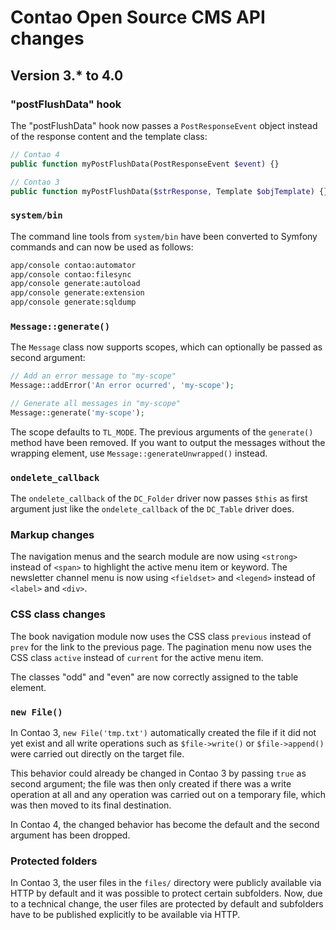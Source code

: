 Contao Open Source CMS API changes
==================================

Version 3.* to 4.0
------------------

### "postFlushData" hook

The "postFlushData" hook now passes a `PostResponseEvent` object instead of
the response content and the template class:

```php
// Contao 4
public function myPostFlushData(PostResponseEvent $event) {}

// Contao 3
public function myPostFlushData($strResponse, Template $objTemplate) {}
```


### `system/bin`

The command line tools from `system/bin` have been converted to Symfony
commands and can now be used as follows:

```bash
app/console contao:automator
app/console contao:filesync
app/console generate:autoload
app/console generate:extension
app/console generate:sqldump
```


### `Message::generate()`

The `Message` class now supports scopes, which can optionally be passed as
second argument:

```php
// Add an error message to "my-scope"
Message::addError('An error ocurred', 'my-scope');

// Generate all messages in "my-scope"
Message::generate('my-scope');
```

The scope defaults to `TL_MODE`. The previous arguments of the `generate()`
method have been removed. If you want to output the messages without the
wrapping element, use `Message::generateUnwrapped()` instead.


### `ondelete_callback`

The `ondelete_callback` of the `DC_Folder` driver now passes `$this` as first
argument just like the `ondelete_callback` of the `DC_Table` driver does.


### Markup changes

The navigation menus and the search module are now using `<strong>` instead of
`<span>` to highlight the active menu item or keyword. The newsletter channel
menu is now using `<fieldset>` and `<legend>` instead of `<label>` and `<div>`.


### CSS class changes

The book navigation module now uses the CSS class `previous` instead of `prev`
for the link to the previous page. The pagination menu now uses the CSS class
`active` instead of `current` for the active menu item.

The classes "odd" and "even" are now correctly assigned to the table element.


### `new File()`

In Contao 3, `new File('tmp.txt')` automatically created the file if it did not
yet exist and all write operations such as `$file->write()` or `$file->append()`
were carried out directly on the target file.

This behavior could already be changed in Contao 3 by passing `true` as second
argument; the file was then only created if there was a write operation at all
and any operation was carried out on a temporary file, which was then moved to
its final destination.

In Contao 4, the changed behavior has become the default and the second argument
has been dropped.


### Protected folders

In Contao 3, the user files in the `files/` directory were publicly available
via HTTP by default and it was possible to protect certain subfolders. Now, due
to a technical change, the user files are protected by default and subfolders
have to be published explicitly to be available via HTTP.
